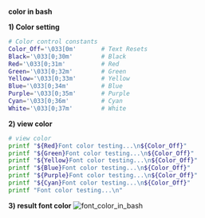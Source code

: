 **color in bash**

**1) Color setting**
```bash
# Color control constants
Color_Off='\033[0m'       # Text Resets
Black='\033[0;30m'        # Black
Red='\033[0;31m'          # Red
Green='\033[0;32m'        # Green
Yellow='\033[0;33m'       # Yellow
Blue='\033[0;34m'         # Blue
Purple='\033[0;35m'       # Purple
Cyan='\033[0;36m'         # Cyan
White='\033[0;37m'        # White

```


**2) view color**
```bash
# view color
printf "${Red}Font color testing...\n${Color_Off}"
printf "${Green}Font color testing...\n${Color_Off}"
printf "${Yellow}Font color testing...\n${Color_Off}"
printf "${Blue}Font color testing...\n${Color_Off}"
printf "${Purple}Font color testing...\n${Color_Off}"
printf "${Cyan}Font color testing...\n${Color_Off}"
printf "Font color testing...\n"
```


**3) result font color**
![font_color_in_bash](https://github.com/pwn4all/repository/tree/master/etc/imgs/font_color_in_bash.png)
